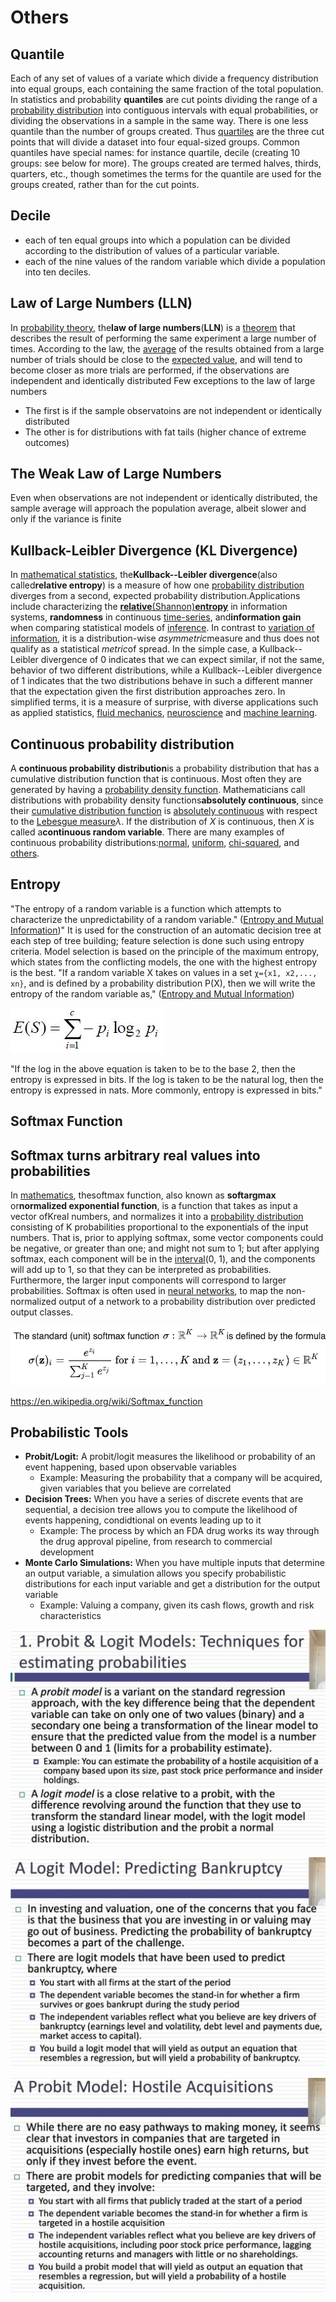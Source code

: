 # Others

## Quantile

Each of any set of values of a variate which divide a frequency distribution into equal groups, each containing the same fraction of the total population.
In statistics and probability **quantiles** are cut points dividing the range of a [probability distribution](https://en.wikipedia.org/wiki/Probability_distribution) into contiguous intervals with equal probabilities, or dividing the observations in a sample in the same way. There is one less quantile than the number of groups created. Thus [quartiles](https://en.wikipedia.org/wiki/Quartiles) are the three cut points that will divide a dataset into four equal-sized groups. Common quantiles have special names: for instance quartile, decile (creating 10 groups: see below for more). The groups created are termed halves, thirds, quarters, etc., though sometimes the terms for the quantile are used for the groups created, rather than for the cut points.

## Decile

- each of ten equal groups into which a population can be divided according to the distribution of values of a particular variable.
- each of the nine values of the random variable which divide a population into ten deciles.

## Law of Large Numbers (LLN)

In [probability theory](https://en.wikipedia.org/wiki/Probability_theory), the**law of large numbers**(**LLN**) is a [theorem](https://en.wikipedia.org/wiki/Theorem) that describes the result of performing the same experiment a large number of times. According to the law, the [average](https://en.wikipedia.org/wiki/Average) of the results obtained from a large number of trials should be close to the [expected value](https://en.wikipedia.org/wiki/Expected_value), and will tend to become closer as more trials are performed, if the observations are independent and identically distributed
Few exceptions to the law of large numbers

- The first is if the sample observatoins are not independent or identically distributed
- The other is for distributions with fat tails (higher chance of extreme outcomes)

## The Weak Law of Large Numbers

Even when observations are not independent or identically distributed, the sample average will approach the population average, albeit slower and only if the variance is finite

## Kullback-Leibler Divergence (KL Divergence)

In [mathematical statistics](https://en.wikipedia.org/wiki/Mathematical_statistics), the**Kullback--Leibler divergence**(also called**relative entropy**) is a measure of how one [probability distribution](https://en.wikipedia.org/wiki/Probability_distribution) diverges from a second, expected probability distribution.Applications include characterizing the [**relative**(Shannon)**entropy**](https://en.wikipedia.org/wiki/Entropy_(information_theory)) in information systems, **randomness** in continuous [time-series](https://en.wikipedia.org/wiki/Time_series), and**information gain** when comparing statistical models of [inference](https://en.wikipedia.org/wiki/Inference). In contrast to [variation of information](https://en.wikipedia.org/wiki/Variation_of_information), it is a distribution-wise *asymmetric*measure and thus does not qualify as a statistical *metric*of spread. In the simple case, a Kullback--Leibler divergence of 0 indicates that we can expect similar, if not the same, behavior of two different distributions, while a Kullback--Leibler divergence of 1 indicates that the two distributions behave in such a different manner that the expectation given the first distribution approaches zero. In simplified terms, it is a measure of surprise, with diverse applications such as applied statistics, [fluid mechanics](https://en.wikipedia.org/wiki/Fluid_mechanics), [neuroscience](https://en.wikipedia.org/wiki/Neuroscience) and [machine learning](https://en.wikipedia.org/wiki/Machine_learning).

## Continuous probability distribution

A **continuous probability distribution**is a probability distribution that has a cumulative distribution function that is continuous. Most often they are generated by having a [probability density function](https://en.wikipedia.org/wiki/Probability_density_function). Mathematicians call distributions with probability density functions**absolutely continuous**, since their [cumulative distribution function](https://en.wikipedia.org/wiki/Cumulative_distribution_function) is [absolutely continuous](https://en.wikipedia.org/wiki/Absolute_continuity) with respect to the [Lebesgue measure](https://en.wikipedia.org/wiki/Lebesgue_measure)*λ*. If the distribution of *X* is continuous, then *X* is called a**continuous random variable**. There are many examples of continuous probability distributions:[normal](https://en.wikipedia.org/wiki/Normal_distribution), [uniform](https://en.wikipedia.org/wiki/Uniform_distribution_(continuous)), [chi-squared](https://en.wikipedia.org/wiki/Chi-squared_distribution), and [others](https://en.wikipedia.org/wiki/List_of_probability_distributions#Continuous_distributions).

## Entropy

"The entropy of a random variable is a function which attempts to characterize the unpredictability of a random variable." ([Entropy and Mutual Information](https://people.cs.umass.edu/~elm/Teaching/Docs/mutInf.pdf))" It is used for the construction of an automatic decision tree at each step of tree building; feature selection is done such using entropy criteria. Model selection is based on the principle of the maximum entropy, which states from the conflicting models, the one with the highest entropy is the best.
"If a random variable X takes on values in a set `χ={x1, x2,..., xn}`, and is defined by a probability distribution P(X), then we will write the entropy of the random variable as," ([Entropy and Mutual Information](https://people.cs.umass.edu/~elm/Teaching/Docs/mutInf.pdf))

![image](../../media/probability-Others-image1.jpg)

"If the log in the above equation is taken to be to the base 2, then the entropy is expressed in bits. If the log is taken to be the natural log, then the entropy is expressed in nats. More commonly, entropy is expressed in bits."

## Softmax Function

## Softmax turns arbitrary real values into probabilities

In [mathematics](https://en.wikipedia.org/wiki/Mathematics), thesoftmax function, also known as **softargmax** or**normalized exponential function**, is a function that takes as input a vector ofKreal numbers, and normalizes it into a [probability distribution](https://en.wikipedia.org/wiki/Probability_distribution) consisting of K probabilities proportional to the exponentials of the input numbers. That is, prior to applying softmax, some vector components could be negative, or greater than one; and might not sum to 1; but after applying softmax, each component will be in the [interval](https://en.wikipedia.org/wiki/Interval_(mathematics))(0, 1), and the components will add up to 1, so that they can be interpreted as probabilities. Furthermore, the larger input components will correspond to larger probabilities. Softmax is often used in [neural networks](https://en.wikipedia.org/wiki/Artificial_neural_network), to map the non-normalized output of a network to a probability distribution over predicted output classes.

![image](../../media/probability-Others-image2.jpg)

https://en.wikipedia.org/wiki/Softmax_function

## Probabilistic Tools

- **Probit/Logit:** A probit/logit measures the likelihood or probability of an event happening, based upon observable variables
  - Example: Measuring the probability that a company will be acquired, given variables that you believe are correlated
- **Decision Trees:** When you have a series of discrete events that are sequential, a decision tree allows you to compute the likelihood of events happening, condidtional on events leading up to it
  - Example: The process by which an FDA drug works its way through the drug approval pipeline, from research to commercial development
- **Monte Carlo Simulations:** When you have multiple inputs that determine an output variable, a simulation allows you specify probabilistic distributions for each input variable and get a distribution for the output variable
  - Example: Valuing a company, given its cash flows, growth and risk characteristics

![image](../../media/probability-Others-image3.jpg)

![image](../../media/Others-image4-logit.jpg)

![image](../../media/Others-image5-probit.jpg)
